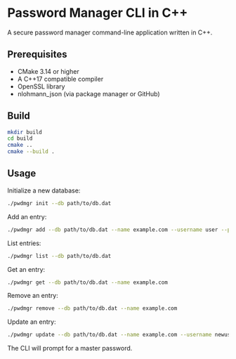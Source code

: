 # Password Manager CLI in C++

A secure password manager command-line application written in C++.

## Prerequisites

- CMake 3.14 or higher
- A C++17 compatible compiler
- OpenSSL library
- nlohmann_json (via package manager or GitHub)

## Build

```bash
mkdir build
cd build
cmake ..
cmake --build .
```

## Usage

Initialize a new database:

```bash
./pwdmgr init --db path/to/db.dat
```

Add an entry:

```bash
./pwdmgr add --db path/to/db.dat --name example.com --username user --password pass
```

List entries:

```bash
./pwdmgr list --db path/to/db.dat
```

Get an entry:

```bash
./pwdmgr get --db path/to/db.dat --name example.com
```

Remove an entry:

```bash
./pwdmgr remove --db path/to/db.dat --name example.com
```

Update an entry:

```bash
./pwdmgr update --db path/to/db.dat --name example.com --username newuser --password newpass
```

The CLI will prompt for a master password. 